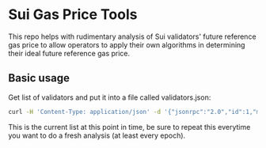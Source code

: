 # Sui Gas Price Tools

This repo helps with rudimentary analysis of Sui validators' future reference gas price to allow operators to apply their own algorithms in determining their ideal future reference gas price.

## Basic usage

Get list of validators and put it into a file called validators.json:

```bash
curl -H 'Content-Type: application/json' -d '{"jsonrpc":"2.0","id":1,"method":"sui_getValidators"}' https://fullnode.testnet.sui.io:443/ > validators.json
```

This is the current list at this point in time, be sure to repeat this everytime you want to do a fresh analysis (at least every epoch).